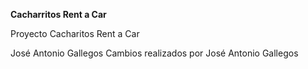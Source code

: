 **Cacharritos Rent a Car**

Proyecto Cacharitos Rent a Car

José Antonio Gallegos
Cambios realizados por José Antonio Gallegos

